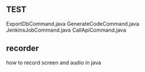 ## TEST

ExportDbCommand.java
GenerateCodeCommand.java
JenkinsJobCommand.java
CallApiCommand.java

## recorder

how to record screen and audio in java
